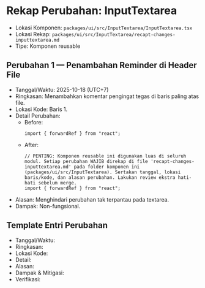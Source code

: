 # Rekap Perubahan: InputTextarea

- Lokasi Komponen: `packages/ui/src/InputTextarea/InputTextarea.tsx`
- Lokasi Rekap: `packages/ui/src/InputTextarea/recapt-changes-inputtextarea.md`
- Tipe: Komponen reusable

## Perubahan 1 — Penambahan Reminder di Header File
- Tanggal/Waktu: 2025-10-18 (UTC+7)
- Ringkasan: Menambahkan komentar pengingat tegas di baris paling atas file.
- Lokasi Kode: Baris 1.
- Detail Perubahan:
  - Before:
    ```tsx
    import { forwardRef } from "react";
    ```
  - After:
    ```tsx
    // PENTING: Komponen reusable ini digunakan luas di seluruh modul. Setiap perubahan WAJIB direkap di file 'recapt-changes-inputtextarea.md' pada folder komponen ini (packages/ui/src/InputTextarea). Sertakan tanggal, lokasi baris/kode, dan alasan perubahan. Lakukan review ekstra hati-hati sebelum merge.
    import { forwardRef } from "react";
    ```
- Alasan: Menghindari perubahan tak terpantau pada textarea.
- Dampak: Non-fungsional.

## Template Entri Perubahan
- Tanggal/Waktu:
- Ringkasan:
- Lokasi Kode:
- Detail:
- Alasan:
- Dampak & Mitigasi:
- Verifikasi: